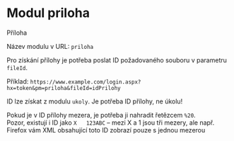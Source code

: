# Modul priloha
Příloha

Název modulu v URL: `priloha`

Pro získání přílohy je potřeba poslat ID požadovaného souboru v parametru `fileId`.

Příklad: `https://www.example.com/login.aspx?hx=token&pm=priloha&fileId=idPrilohy`

ID lze získat z modulu `ukoly`. Je potřeba ID přílohy, ne úkolu!

Pokud je v ID přílohy mezera, je potřeba ji nahradit řetězcem `%20`.  
Pozor, existují i ID jako `X   123ABC` – mezi X a 1 jsou tři mezery, ale např. Firefox vám XML obsahující toto ID zobrazí pouze s jednou mezerou
